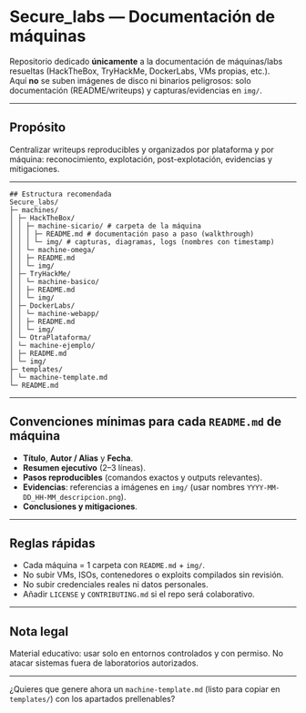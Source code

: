 # Secure_labs — Documentación de máquinas

Repositorio dedicado **únicamente** a la documentación de máquinas/labs resueltas (HackTheBox, TryHackMe, DockerLabs, VMs propias, etc.).  
Aquí **no** se suben imágenes de disco ni binarios peligrosos: solo documentación (README/writeups) y capturas/evidencias en `img/`.

---

## Propósito
Centralizar writeups reproducibles y organizados por plataforma y por máquina: reconocimiento, explotación, post-explotación, evidencias y mitigaciones.

---
```
## Estructura recomendada
Secure_labs/
├─ machines/
│ ├─ HackTheBox/
│ │ ├─ machine-sicario/ # carpeta de la máquina
│ │ │ ├─ README.md # documentación paso a paso (walkthrough)
│ │ │ └─ img/ # capturas, diagramas, logs (nombres con timestamp)
│ │ └─ machine-omega/
│ │ ├─ README.md
│ │ └─ img/
│ ├─ TryHackMe/
│ │ └─ machine-basico/
│ │ ├─ README.md
│ │ └─ img/
│ ├─ DockerLabs/
│ │ └─ machine-webapp/
│ │ ├─ README.md
│ │ └─ img/
│ └─ OtraPlataforma/
│ └─ machine-ejemplo/
│ ├─ README.md
│ └─ img/
├─ templates/
│ └─ machine-template.md
└─ README.md
```


---

## Convenciones mínimas para cada `README.md` de máquina
- **Título**, **Autor / Alias** y **Fecha**.  
- **Resumen ejecutivo** (2–3 líneas).  
- **Pasos reproducibles** (comandos exactos y outputs relevantes).  
- **Evidencias**: referencias a imágenes en `img/` (usar nombres `YYYY-MM-DD_HH-MM_descripcion.png`).  
- **Conclusiones y mitigaciones**.  

---

## Reglas rápidas
- Cada máquina = 1 carpeta con `README.md` + `img/`.  
- No subir VMs, ISOs, contenedores o exploits compilados sin revisión.  
- No subir credenciales reales ni datos personales.  
- Añadir `LICENSE` y `CONTRIBUTING.md` si el repo será colaborativo.

---

## Nota legal
Material educativo: usar solo en entornos controlados y con permiso. No atacar sistemas fuera de laboratorios autorizados.

---

¿Quieres que genere ahora un `machine-template.md` (listo para copiar en `templates/`) con los apartados prellenables?  
